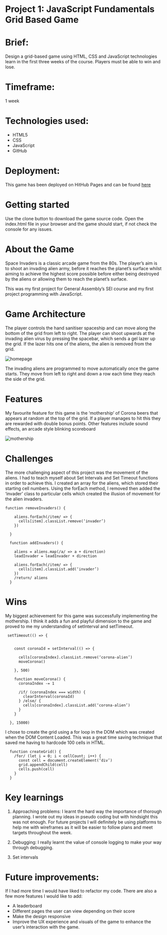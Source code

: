 # Project 1: JavaScript Fundamentals Grid Based Game


# Brief: 


Design a grid-based game using HTML, CSS and JavaScript technologies learn in the first three weeks of the course. Players must be able to win and lose. 

# Timeframe:


1 week

# Technologies used:


* HTML5
* CSS
* JavaScript
* GitHub

# Deployment:

This game has been deployed on HitHub Pages and can be found [here](https://ebyass.github.io/sei-project-01/)

# Getting started

Use the clone button to download the game source code. Open the index.html file in your browser and the game should start, if not check the console for any issues. 

# About the Game

Space Invaders is a classic arcade game from the 80s. The player’s aim is to shoot an invading alien army, before it reaches the planet’s surface whilst aiming to achieve the highest score possible before either being destroyed by the aliens or allowing them to reach the planet’s surface. 


This was my first project  for General Assembly’s SEI course and my first project programming with JavaScript. 

# Game Architecture 

The player controls the hand sanitiser spaceship and can move along the bottom of the grid from left to right. The player can shoot upwards at the invading alien virus by pressing the spacebar, which sends a gel lazer up the grid. If the lazer hits one of the aliens, the alien is removed from the grid. 

![homepage](/Users/eleanorbyass/development/PROJECTS/sei-project-one-game/assets/1.1.png)

The invading aliens are programmed to move automatically once the game starts. They move from left to right and down a row each time they reach the side of the grid. 

# Features

My favourite feature for this game is the ‘mothership’ of Corona beers that appears at random at the top of the grid. If a player manages to hit this they are rewarded with double bonus points. Other features include sound effects, an arcade style blinking scoreboard 

![mothership](/Users/eleanorbyass/development/PROJECTS/sei-project-one-game/assets/1.2.png)

# Challenges 

The more challenging aspect of this project was the movement of the aliens. I had to teach myself about Set Intervals and Set Timeout functions in order to achieve this. I created an array for the aliens, which stored their starting cell numbers. Using the forEach method, I removed then added the ‘invader’ class to particular cells which created the illusion of movement for the alien invaders. 

```
function removeInvaders() {
    
    aliens.forEach(/item/ => {
      cells[item].classList.remove(‘invader’)
    })

  }
  
  function addInvaders() {
    
    aliens = aliens.map(/a/ => a + direction)
    leadInvader = leadInvader + direction
    
    aliens.forEach(/item/ => {
      cells[item].classList.add(‘invader’)
    })
    /return/ aliens
  }
```

# Wins

My biggest achievement for this game was successfully implementing the mothership. I think it adds a fun and playful dimension to the game and proved to me my understanding of setInterval and setTimeout. 

```
 setTimeout(() => {

  
    const coronaId = setInterval(() => {

      cells[coronaIndex].classList.remove(‘corona-alien’)
      moveCorona()
      
    }, 500) 
      
    function moveCorona() {
      coronaIndex -= 1 

      /if/ (coronaIndex === width) {
        clearInterval(coronaId)
      } /else/ {
        cells[coronaIndex].classList.add(‘corona-alien’) 
      } 
    }

  }, 15000)
```

I chose to create the grid using a for loop in the DOM which was created when the DOM Content Loaded. This was a great time saving technique that saved me having to hardcode 100 cells in HTML. 

```
  function createGrid() {
    /for/ (let i = 0; i < cellCount; i++) {
      const cell = document.createElement(‘div’)
      grid.appendChild(cell)
      cells.push(cell)
    }
  }
```

# Key learnings

1. Approaching problems: I learnt the hard way the importance of thorough planning. I wrote out my ideas in pseudo coding but with hindsight this was not enough. For future projects I will definitely be using platforms to help me with wireframes as it will be easier to follow plans and  meet targets throughout the week.


2. Debugging: I really learnt the value of console logging to make your way through debugging.


3. Set intervals 

# Future improvements: 

If I had more time I would have liked to refactor my code. There are also a few more features I would like to add:
* A leaderboard 
* Different pages the user can view depending on their score 
* Make the design responsive 
* Improve the UX experience and visuals of the game to enhance the user’s interaction with the game. 